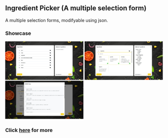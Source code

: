 ## Ingredient Picker (A multiple selection form)

A multiple selection forms, modifyable using json.

### Showcase
<img src="./public/images/ss-1.jpeg" width="250"/>

<img src="./public/images/ss-2.jpeg" width="250"/>

<img src="./public/images/ss-3.jpeg" width="250"/>


### Click [here](https://soocyang.github.io/multiple-select-form/) for more 
